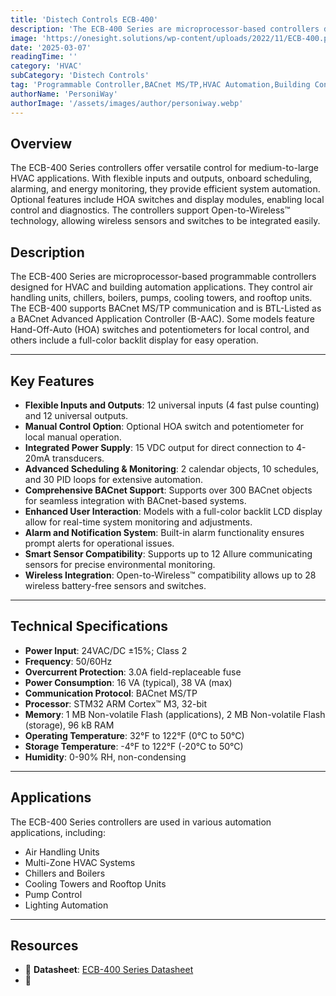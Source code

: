 ```yaml
---
title: 'Distech Controls ECB-400'
description: 'The ECB-400 Series are microprocessor-based controllers designed for HVAC and building automation applications.'
image: 'https://onesight.solutions/wp-content/uploads/2022/11/ECB-400.png'
date: '2025-03-07'
readingTime: ''
category: 'HVAC'
subCategory: 'Distech Controls'
tag: 'Programmable Controller,BACnet MS/TP,HVAC Automation,Building Controls'
authorName: 'PersoniWay'
authorImage: '/assets/images/author/personiway.webp'
---
```


## **Overview**

The ECB-400 Series controllers offer versatile control for medium-to-large HVAC applications. With flexible inputs and outputs, onboard scheduling, alarming, and energy monitoring, they provide efficient system automation. Optional features include HOA switches and display modules, enabling local control and diagnostics. The controllers support Open-to-Wireless™ technology, allowing wireless sensors and switches to be integrated easily.

## **Description**

The ECB-400 Series are microprocessor-based programmable controllers designed for HVAC and building automation applications. They control air handling units, chillers, boilers, pumps, cooling towers, and rooftop units. The ECB-400 supports BACnet MS/TP communication and is BTL-Listed as a BACnet Advanced Application Controller (B-AAC). Some models feature Hand-Off-Auto (HOA) switches and potentiometers for local control, and others include a full-color backlit display for easy operation.

---

## **Key Features**

- **Flexible Inputs and Outputs**: 12 universal inputs (4 fast pulse counting) and 12 universal outputs.
- **Manual Control Option**: Optional HOA switch and potentiometer for local manual operation.
- **Integrated Power Supply**: 15 VDC output for direct connection to 4-20mA transducers.
- **Advanced Scheduling & Monitoring**: 2 calendar objects, 10 schedules, and 30 PID loops for extensive automation.
- **Comprehensive BACnet Support**: Supports over 300 BACnet objects for seamless integration with BACnet-based systems.
- **Enhanced User Interaction**: Models with a full-color backlit LCD display allow for real-time system monitoring and adjustments.
- **Alarm and Notification System**: Built-in alarm functionality ensures prompt alerts for operational issues.
- **Smart Sensor Compatibility**: Supports up to 12 Allure communicating sensors for precise environmental monitoring.
- **Wireless Integration**: Open-to-Wireless™ compatibility allows up to 28 wireless battery-free sensors and switches.

---

## **Technical Specifications**

- **Power Input**: 24VAC/DC ±15%; Class 2
- **Frequency**: 50/60Hz
- **Overcurrent Protection**: 3.0A field-replaceable fuse
- **Power Consumption**: 16 VA (typical), 38 VA (max)
- **Communication Protocol**: BACnet MS/TP
- **Processor**: STM32 ARM Cortex™ M3, 32-bit
- **Memory**: 1 MB Non-volatile Flash (applications), 2 MB Non-volatile Flash (storage), 96 kB RAM
- **Operating Temperature**: 32°F to 122°F (0°C to 50°C)
- **Storage Temperature**: -4°F to 122°F (-20°C to 50°C)
- **Humidity**: 0-90% RH, non-condensing

---

## **Applications**

The ECB-400 Series controllers are used in various automation applications, including:

- Air Handling Units
- Multi-Zone HVAC Systems
- Chillers and Boilers
- Cooling Towers and Rooftop Units
- Pump Control
- Lighting Automation

---

## **Resources**

- 📄 **Datasheet**: [ECB-400 Series Datasheet](https://onesight.solutions/wp-content/uploads/2021/10/DATASHEET-AHU-ECB-400-Series-1.pdf)
- 🏢
